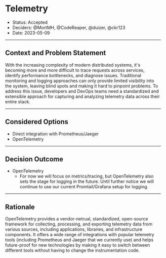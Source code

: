 # Telemetry

* Status: Accepted
* Deciders: @MortMH, @CodeReaper, @duizer, @ckr123
* Date: 2023-05-09

---

## Context and Problem Statement

With the increasing complexity of modern distributed systems, it's becoming more and more difficult to trace requests across services, identify performance bottlenecks, and diagnose issues. Traditional monitoring and logging approaches can only provide limited visibility into the system, leaving blind spots and making it hard to pinpoint problems. To address this issue, developers and DevOps teams need a standardized and extensible approach for capturing and analyzing telemetry data across their entire stack.

---

## Considered Options

* Direct integration with Prometheus/Jaeger
* OpenTelemetry

---

## Decision Outcome

* OpenTelemetry
    * For now we will focus on metrics/tracing, but OpenTelemetry also sets the stage for logging in the future. Until further notice we will continue to use our current Promtail/Grafana setup for logging.

---

## Rationale

OpenTelemetry provides a vendor-netrual, standardized, open-source framework for collecting, processing, and exporting telemetry data from various sources, including applications, libraries, and infrastructure components. It offers a wide range of integrations with popular telemetry tools (including Prometheus and Jaeger that we currently use) and helps future-proof for new technologies by making it easy to switch between different tools without having to change the instrumentation code.
